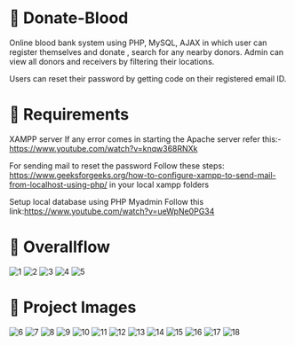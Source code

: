 # 📝 Donate-Blood
Online blood bank system using PHP, MySQL, AJAX in which user can register themselves and donate , search for any nearby donors. Admin can view all donors and receivers by filtering their locations.

Users can reset their password by getting code on their registered email ID.

# 📝 Requirements

XAMPP server
If any error comes in starting the Apache server refer this:-https://www.youtube.com/watch?v=knqw368RNXk

For sending mail to reset the password 
Follow these steps: https://www.geeksforgeeks.org/how-to-configure-xampp-to-send-mail-from-localhost-using-php/ in your local xampp folders

Setup local database using PHP Myadmin
Follow this link:https://www.youtube.com/watch?v=ueWpNe0PG34

# 📝 Overallflow
![1](https://user-images.githubusercontent.com/79975210/127749924-923d72af-5ecf-4bd5-8f6d-fa517e5a655a.PNG)
![2](https://user-images.githubusercontent.com/79975210/127750154-d508c0ce-cba9-4b9b-b22c-edbf778e6b04.PNG)
![3](https://user-images.githubusercontent.com/79975210/127750156-1f0bd296-2786-40c8-8f39-1cd01f4849fb.PNG)
![4](https://user-images.githubusercontent.com/79975210/127750158-3bbaf662-4735-4afe-9359-4cd990f510c0.PNG)
![5](https://user-images.githubusercontent.com/79975210/127750163-41dc3fbc-652a-4a05-ba33-8af5c54f728e.PNG)

# 📝 Project Images
![6](https://user-images.githubusercontent.com/79975210/127750187-628f51f0-70fd-4b61-ae8e-d55867752269.PNG)
![7](https://user-images.githubusercontent.com/79975210/127750188-f3fce637-135d-4be6-8260-3e5a72157ce4.PNG)
![8](https://user-images.githubusercontent.com/79975210/127750193-163802df-9e04-4b41-8d39-b6376006862c.PNG)
![9](https://user-images.githubusercontent.com/79975210/127750194-8ba60277-a1da-4513-a2d8-fccd20518bfe.PNG)
![10](https://user-images.githubusercontent.com/79975210/127750196-562dcfdb-900b-4874-bb69-74bfd839b0b8.PNG)
![11](https://user-images.githubusercontent.com/79975210/127750197-b51eba64-1211-4292-865e-e61a254267d2.PNG)
![12](https://user-images.githubusercontent.com/79975210/127750198-58119164-a282-45d2-aba8-04f37cf966ec.PNG)
![13](https://user-images.githubusercontent.com/79975210/127750200-9d166616-203a-40ad-895b-1f3c4134f982.PNG)
![14](https://user-images.githubusercontent.com/79975210/127750201-1725d4ea-80db-4f42-83b9-bd14e0fa6d91.PNG)
![15](https://user-images.githubusercontent.com/79975210/127750203-84973858-1367-4142-acbf-980e08809a3b.PNG)
![16](https://user-images.githubusercontent.com/79975210/127750206-0ff5cef2-8e36-4c7b-a3a8-c29c30408be1.PNG)
![17](https://user-images.githubusercontent.com/79975210/127750208-7ea7ac63-cd3d-4d70-ada3-3308fe84c170.PNG)
![18](https://user-images.githubusercontent.com/79975210/127750211-8b671295-2f00-4b60-980c-0321505f3580.PNG)
